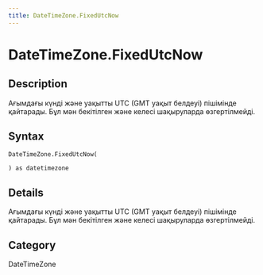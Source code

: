 ```yaml
---
title: DateTimeZone.FixedUtcNow
---
```


# DateTimeZone.FixedUtcNow


## Description

Ағымдағы күнді және уақытты UTC (GMT уақыт белдеуі) пішімінде қайтарады. Бұл мән бекітілген және келесі шақыруларда өзгертілмейді.


## Syntax

```powerquery
DateTimeZone.FixedUtcNow(

) as datetimezone
```


## Details

Ағымдағы күнді және уақытты UTC (GMT уақыт белдеуі) пішімінде қайтарады. Бұл мән бекітілген және келесі шақыруларда өзгертілмейді.



## Category
DateTimeZone
